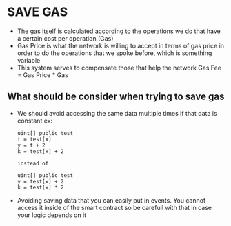 # SAVE GAS
- The gas itself is calculated according to the operations we do that have a certain cost per operation (Gas)
- Gas Price is what the network is willing to accept in terms of gas price in order to do the operations that we spoke before, which is something variable
- This system serves to compensate those that help the network
Gas Fee = Gas Price * Gas
## What should be consider when trying to save gas
- We should avoid accessing the same data multiple times if that data is constant
  ex:
  ```
  uint[] public test
  t = test[x]
  y = t + 2
  k = test[x] + 2

  instead of

  uint[] public test
  y = test[x] + 2
  k = test[x] * 2
  ```
- Avoiding saving data that you can easily put in events. You cannot access it inside of the smart contract so be carefull with that in case your logic depends on it